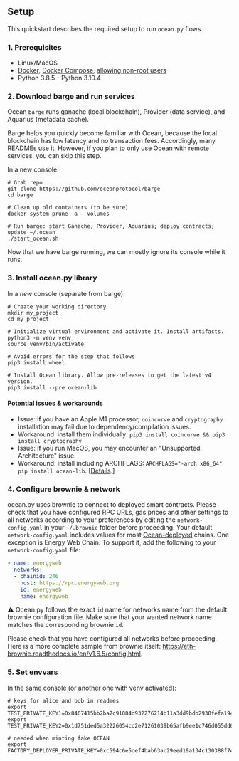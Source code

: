 <!--
Copyright 2022 Ocean Protocol Foundation
SPDX-License-Identifier: Apache-2.0
-->
## Setup
This quickstart describes the required setup to run `ocean.py` flows.

### 1. Prerequisites

-   Linux/MacOS
-   [Docker](https://docs.docker.com/engine/install/), [Docker Compose](https://docs.docker.com/compose/install/), [allowing non-root users](https://www.thegeekdiary.com/run-docker-as-a-non-root-user/)
-   Python 3.8.5 - Python 3.10.4

### 2. Download barge and run services

Ocean `barge` runs ganache (local blockchain), Provider (data service), and Aquarius (metadata cache).

Barge helps you quickly become familiar with Ocean, because the local blockchain has low latency and no transaction fees. Accordingly, many READMEs use it. However, if you plan to only use Ocean with remote services, you can skip this step.

In a new console:

```console
# Grab repo
git clone https://github.com/oceanprotocol/barge
cd barge

# Clean up old containers (to be sure)
docker system prune -a --volumes

# Run barge: start Ganache, Provider, Aquarius; deploy contracts; update ~/.ocean
./start_ocean.sh
```

Now that we have barge running, we can mostly ignore its console while it runs.

### 3. Install ocean.py library

In a *new* console (separate from barge):

```console
# Create your working directory
mkdir my_project
cd my_project

# Initialize virtual environment and activate it. Install artifacts.
python3 -m venv venv
source venv/bin/activate

# Avoid errors for the step that follows
pip3 install wheel

# Install Ocean library. Allow pre-releases to get the latest v4 version.
pip3 install --pre ocean-lib
```

#### Potential issues & workarounds

- Issue: if you have an Apple M1 processor, `coincurve` and `cryptography` installation may fail due to dependency/compilation issues.
- Workaround: install them individually: `pip3 install coincurve && pip3 install cryptography`
- Issue: if you run MacOS, you may encounter an "Unsupported Architecture" issue.
- Workaround: install including ARCHFLAGS: `ARCHFLAGS="-arch x86_64" pip install ocean-lib`. [[Details](https://github.com/oceanprotocol/ocean.py/issues/486).]

### 4. Configure brownie & network

ocean.py uses brownie to connect to deployed smart contracts.
Please check that you have configured RPC URLs, gas prices and other settings to
all networks according to your preferences by editing the `network-config.yaml` in your `~/.brownie` folder
before proceeding.
Your default `network-config.yaml` includes values for most [Ocean-deployed](https://docs.oceanprotocol.com/core-concepts/networks) chains.
One exception is Energy Web Chain. To support it, add the following to your `network-config.yaml` file:

```yaml
- name: energyweb
  networks:
  - chainid: 246
    host: https://rpc.energyweb.org
    id: energyweb
    name: energyweb
```
⚠️ Ocean.py follows the exact `id` name for networks name from the default brownie configuration file.
Make sure that your wanted network name matches the corresponding brownie `id`.

Please check that you have configured all networks before proceeding. Here is a more complete sample from brownie itself: https://eth-brownie.readthedocs.io/en/v1.6.5/config.html.


### 5. Set envvars

In the same console (or another one with venv activated):
```console
# keys for alice and bob in readmes
export TEST_PRIVATE_KEY1=0x8467415bb2ba7c91084d932276214b11a3dd9bdb2930fefa194b666dd8020b99
export TEST_PRIVATE_KEY2=0x1d751ded5a32226054cd2e71261039b65afb9ee1c746d055dd699b1150a5befc

# needed when minting fake OCEAN
export FACTORY_DEPLOYER_PRIVATE_KEY=0xc594c6e5def4bab63ac29eed19a134c130388f74f019bc74b8f4389df2837a58
```
